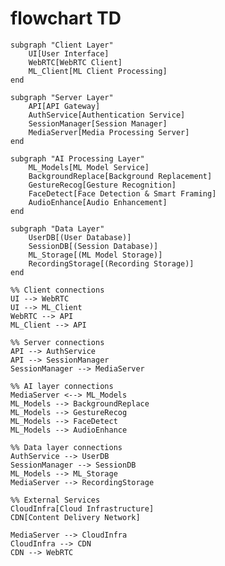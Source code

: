# flowchart TD
    subgraph "Client Layer"
        UI[User Interface]
        WebRTC[WebRTC Client]
        ML_Client[ML Client Processing]
    end

    subgraph "Server Layer"
        API[API Gateway]
        AuthService[Authentication Service]
        SessionManager[Session Manager]
        MediaServer[Media Processing Server]
    end

    subgraph "AI Processing Layer"
        ML_Models[ML Model Service]
        BackgroundReplace[Background Replacement]
        GestureRecog[Gesture Recognition]
        FaceDetect[Face Detection & Smart Framing]
        AudioEnhance[Audio Enhancement]
    end

    subgraph "Data Layer"
        UserDB[(User Database)]
        SessionDB[(Session Database)]
        ML_Storage[(ML Model Storage)]
        RecordingStorage[(Recording Storage)]
    end

    %% Client connections
    UI --> WebRTC
    UI --> ML_Client
    WebRTC --> API
    ML_Client --> API

    %% Server connections
    API --> AuthService
    API --> SessionManager
    SessionManager --> MediaServer
    
    %% AI layer connections
    MediaServer <--> ML_Models
    ML_Models --> BackgroundReplace
    ML_Models --> GestureRecog
    ML_Models --> FaceDetect
    ML_Models --> AudioEnhance
    
    %% Data layer connections
    AuthService --> UserDB
    SessionManager --> SessionDB
    ML_Models --> ML_Storage
    MediaServer --> RecordingStorage
    
    %% External Services
    CloudInfra[Cloud Infrastructure]
    CDN[Content Delivery Network]
    
    MediaServer --> CloudInfra
    CloudInfra --> CDN
    CDN --> WebRTC